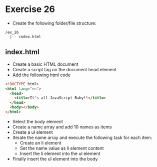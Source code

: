 # Exercise 26

- Create the following folder/file structure:

```
/ex_26
  |-- index.html
```

## index.html

- Create a basic HTML document
- Create a script tag on the document head element
- Add the following html code

```html
<!DOCTYPE html>
<html lang="en">
  <head>
    <title>It's all JavaScript Baby!!</title>
  </head>
  <body></body>
</html>
```

- Select the body element
- Create a name array and add 10 names as items
- Create a ul element
- Iterate the name array and execute the following task for each item:
  - Create an li element
  - Set the name value as li element content
  - Insert the li element into the ul element
- Finally insert the ul element into the body

